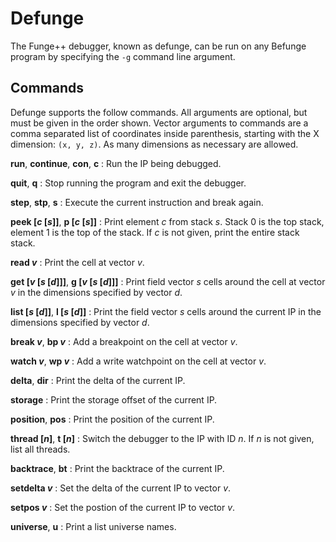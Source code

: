 # Defunge
The Funge++ debugger, known as defunge, can be run on any Befunge program by specifying the `-g` command line argument.

## Commands
Defunge supports the follow commands.  All arguments are optional, but must be given in the order shown.  Vector
arguments to commands are a comma separated list of coordinates inside parenthesis, starting with the X dimension:
`(x, y, z)`.  As many dimensions as necessary are allowed.

**run**, **continue**, **con**, **c**
: Run the IP being debugged.

**quit**, **q**
: Stop running the program and exit the debugger.

**step**, **stp**, **s**
: Execute the current instruction and break again.

**peek [*c* [*s*]]**, **p [*c* [*s*]]**
: Print element *c* from stack *s*.  Stack 0 is the top stack, element 1 is the top of the stack.  If *c* is not given,
print the entire stack stack.

**read *v***
: Print the cell at vector *v*.

**get [*v* [*s* [*d*]]]**, **g [*v* [*s* [*d*]]]**
: Print field vector *s* cells around the cell at vector *v* in the dimensions specified by vector *d*.

**list [*s* [*d*]]**, **l [*s* [*d*]]**
: Print the field vector *s* cells around the current IP in the dimensions specified by vector *d*.

**break *v***, **bp *v***
: Add a breakpoint on the cell at vector *v*.

**watch *v***, **wp *v***
: Add a write watchpoint on the cell at vector *v*.

**delta**, **dir**
: Print the delta of the current IP.

**storage**
: Print the storage offset of the current IP.

**position**, **pos**
: Print the position of the current IP.

**thread [*n*]**, **t [*n*]**
: Switch the debugger to the IP with ID *n*.  If *n* is not given, list all threads.

**backtrace**, **bt**
: Print the backtrace of the current IP.

**setdelta *v***
: Set the delta of the current IP to vector *v*.

**setpos *v***
: Set the postion of the current IP to vector *v*.

**universe**, **u**
: Print a list universe names.
